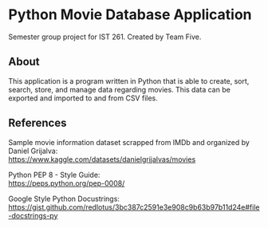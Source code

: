 # Python Movie Database Application
Semester group project for IST 261. Created by Team Five.

## About
This application is a program written in Python that is able to create, sort, search, store, and manage data regarding movies. This data can be exported and imported to and from CSV files.

## References
Sample movie information dataset scrapped from IMDb and organized by Daniel Grijalva:<br />
https://www.kaggle.com/datasets/danielgrijalvas/movies

Python PEP 8 - Style Guide:<br />
https://peps.python.org/pep-0008/

Google Style Python Docustrings:<br />
https://gist.github.com/redlotus/3bc387c2591e3e908c9b63b97b11d24e#file-docstrings-py
